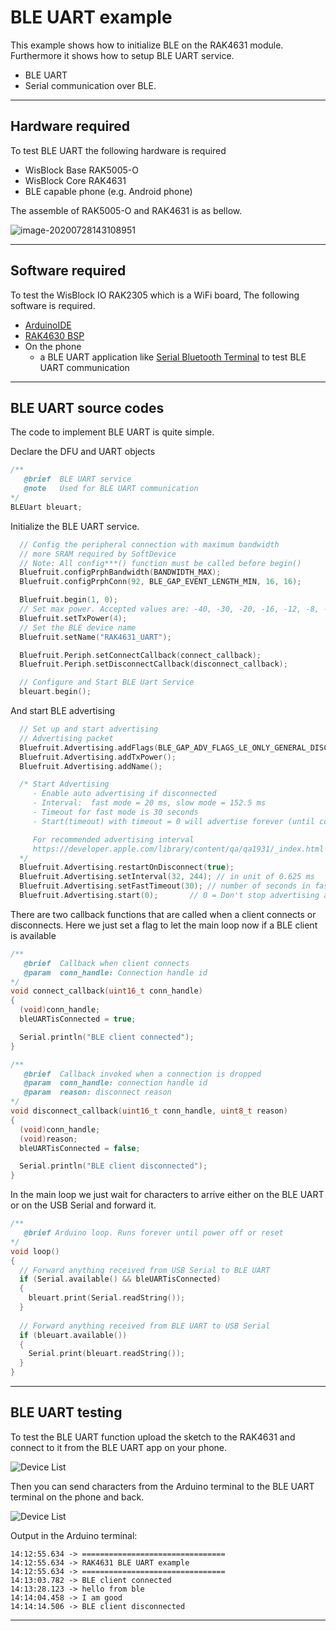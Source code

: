# BLE UART example
This example shows how to initialize BLE on the RAK4631 module. Furthermore it shows how to setup  BLE UART service.

- BLE UART
- Serial communication over BLE.

----
## Hardware required
To test BLE UART the following hardware is required

- WisBlock Base RAK5005-O
- WisBlock Core  RAK4631
- BLE capable phone (e.g. Android phone)

The assemble of RAK5005-O and RAK4631 is as bellow.

![image-20200728143108951](./images/image-assemble.png)

----
## Software required
To test the WisBlock IO RAK2305 which is a WiFi board, The following software is required.

- [ArduinoIDE](https://www.arduino.cc/en/Main/Software)
- [RAK4630 BSP](https://github.com/RAKWireless/RAK-nRF52-Arduino)    
- On the phone
    - a BLE UART application like [Serial Bluetooth Terminal](https://play.google.com/store/apps/details?id=de.kai_morich.serial_bluetooth_terminal) to test BLE UART communication

----
## BLE UART source codes
The code to implement BLE UART is quite simple.

Declare the DFU and UART objects
```cpp
/**
   @brief  BLE UART service
   @note   Used for BLE UART communication
*/
BLEUart bleuart;
```
Initialize the BLE UART service.
```cpp
  // Config the peripheral connection with maximum bandwidth
  // more SRAM required by SoftDevice
  // Note: All config***() function must be called before begin()
  Bluefruit.configPrphBandwidth(BANDWIDTH_MAX);
  Bluefruit.configPrphConn(92, BLE_GAP_EVENT_LENGTH_MIN, 16, 16);

  Bluefruit.begin(1, 0);
  // Set max power. Accepted values are: -40, -30, -20, -16, -12, -8, -4, 0, 4
  Bluefruit.setTxPower(4);
  // Set the BLE device name
  Bluefruit.setName("RAK4631_UART");

  Bluefruit.Periph.setConnectCallback(connect_callback);
  Bluefruit.Periph.setDisconnectCallback(disconnect_callback);

  // Configure and Start BLE Uart Service
  bleuart.begin();
```
And start BLE advertising
```cpp
  // Set up and start advertising
  // Advertising packet
  Bluefruit.Advertising.addFlags(BLE_GAP_ADV_FLAGS_LE_ONLY_GENERAL_DISC_MODE);
  Bluefruit.Advertising.addTxPower();
  Bluefruit.Advertising.addName();

  /* Start Advertising
     - Enable auto advertising if disconnected
     - Interval:  fast mode = 20 ms, slow mode = 152.5 ms
     - Timeout for fast mode is 30 seconds
     - Start(timeout) with timeout = 0 will advertise forever (until connected)

     For recommended advertising interval
     https://developer.apple.com/library/content/qa/qa1931/_index.html
  */
  Bluefruit.Advertising.restartOnDisconnect(true);
  Bluefruit.Advertising.setInterval(32, 244); // in unit of 0.625 ms
  Bluefruit.Advertising.setFastTimeout(30); // number of seconds in fast mode
  Bluefruit.Advertising.start(0);       // 0 = Don't stop advertising after n seconds
```
There are two callback functions that are called when a client connects or disconnects. Here we just set a flag to let the main loop now if a BLE client is available
```cpp
/**
   @brief  Callback when client connects
   @param  conn_handle: Connection handle id
*/
void connect_callback(uint16_t conn_handle)
{
  (void)conn_handle;
  bleUARTisConnected = true;

  Serial.println("BLE client connected");
}

/**
   @brief  Callback invoked when a connection is dropped
   @param  conn_handle: connection handle id
   @param  reason: disconnect reason
*/
void disconnect_callback(uint16_t conn_handle, uint8_t reason)
{
  (void)conn_handle;
  (void)reason;
  bleUARTisConnected = false;

  Serial.println("BLE client disconnected");
}
```
In the main loop we just wait for characters to arrive either on the BLE UART or on the USB Serial and forward it.
```cpp
/**
   @brief Arduino loop. Runs forever until power off or reset
*/
void loop()
{
  // Forward anything received from USB Serial to BLE UART
  if (Serial.available() && bleUARTisConnected)
  {
    bleuart.print(Serial.readString());
  }
  
  // Forward anything received from BLE UART to USB Serial 
  if (bleuart.available())
  {
    Serial.print(bleuart.readString());
  }
}
```

----
## BLE UART testing
To test the BLE UART function upload the sketch to the RAK4631 and connect to it from the BLE UART app on your phone. 

![Device List](./images/BLE-UART-Phone-1.jpg)    

Then you can send characters from the Arduino terminal to the BLE UART terminal on the phone and back.

![Device List](./images/BLE-UART-Phone-2.jpg)    

Output in the Arduino terminal:

```log
14:12:55.634 -> ================================
14:12:55.634 -> RAK4631 BLE UART example
14:12:55.634 -> ================================
14:13:03.782 -> BLE client connected
14:13:28.123 -> hello from ble
14:14:04.458 -> I am good
14:14:14.506 -> BLE client disconnected
```

----
